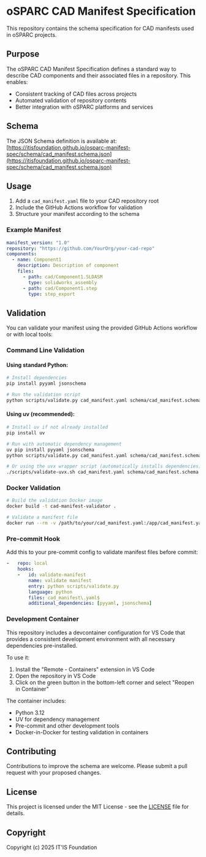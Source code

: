 # oSPARC CAD Manifest Specification

This repository contains the schema specification for CAD manifests used in oSPARC projects.

## Purpose

The oSPARC CAD Manifest Specification defines a standard way to describe CAD components and their associated files in a repository. This enables:

- Consistent tracking of CAD files across projects
- Automated validation of repository contents
- Better integration with oSPARC platforms and services

## Schema

The JSON Schema definition is available at:
[https://itisfoundation.github.io/osparc-manifest-spec/schema/cad_manifest.schema.json](https://itisfoundation.github.io/osparc-manifest-spec/schema/cad_manifest.schema.json)

## Usage

1. Add a `cad_manifest.yaml` file to your CAD repository root
2. Include the GitHub Actions workflow for validation
3. Structure your manifest according to the schema

### Example Manifest

```yaml
manifest_version: "1.0"
repository: "https://github.com/YourOrg/your-cad-repo"
components:
  - name: Component1
    description: Description of component
    files:
      - path: cad/Component1.SLDASM
        type: solidworks_assembly
      - path: cad/Component1.step
        type: step_export
```

## Validation

You can validate your manifest using the provided GitHub Actions workflow or with local tools:

### Command Line Validation

#### Using standard Python:

```bash
# Install dependencies
pip install pyyaml jsonschema

# Run the validation script
python scripts/validate.py cad_manifest.yaml schema/cad_manifest.schema.json
```

#### Using uv (recommended):

```bash
# Install uv if not already installed
pip install uv

# Run with automatic dependency management
uv pip install pyyaml jsonschema
python scripts/validate.py cad_manifest.yaml schema/cad_manifest.schema.json

# Or using the uvx wrapper script (automatically installs dependencies)
./scripts/validate-uvx.sh cad_manifest.yaml schema/cad_manifest.schema.json
```

### Docker Validation

```bash
# Build the validation Docker image
docker build -t cad-manifest-validator .

# Validate a manifest file
docker run --rm -v /path/to/your/cad_manifest.yaml:/app/cad_manifest.yaml cad-manifest-validator cad_manifest.yaml
```

### Pre-commit Hook

Add this to your pre-commit config to validate manifest files before commit:

```yaml
-   repo: local
    hooks:
    -   id: validate-manifest
        name: validate manifest
        entry: python scripts/validate.py
        language: python
        files: cad_manifest\.yaml$
        additional_dependencies: [pyyaml, jsonschema]
```

### Development Container

This repository includes a devcontainer configuration for VS Code that provides a consistent development environment with all necessary dependencies pre-installed.

To use it:
1. Install the "Remote - Containers" extension in VS Code
2. Open the repository in VS Code
3. Click on the green button in the bottom-left corner and select "Reopen in Container"

The container includes:
- Python 3.12
- UV for dependency management
- Pre-commit and other development tools
- Docker-in-Docker for testing validation in containers

## Contributing

Contributions to improve the schema are welcome. Please submit a pull request with your proposed changes.

## License

This project is licensed under the MIT License - see the [LICENSE](LICENSE) file for details.

## Copyright

Copyright (c) 2025 IT'IS Foundation
